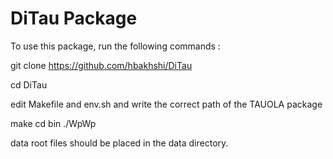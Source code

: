 # DiTau Package

To use this package, run the following commands : 

git clone https://github.com/hbakhshi/DiTau

cd DiTau


edit Makefile and env.sh and write the correct path of the TAUOLA package

make
cd bin
./WpWp


data root files should be placed in the data directory.
